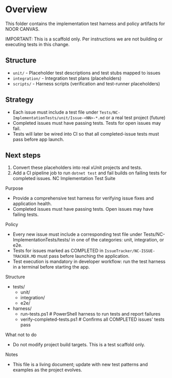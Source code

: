 Overview
========

This folder contains the implementation test harness and policy artifacts for NOOR CANVAS.

IMPORTANT: This is a scaffold only. Per instructions we are not building or executing tests in this change.

Structure
---------
- `unit/` - Placeholder test descriptions and test stubs mapped to issues
- `integration/` - Integration test plans (placeholders)
- `scripts/` - Harness scripts (verification and test-runner placeholders)

Strategy
--------
- Each issue must include a test file under `Tests/NC-ImplementationTests/unit/Issue-<NN>-*.md` or a real test project (future)
- Completed issues must have passing tests. Tests for open issues may fail.
- Tests will later be wired into CI so that all completed-issue tests must pass before app launch.

Next steps
----------
1. Convert these placeholders into real xUnit projects and tests.
2. Add a CI pipeline job to run `dotnet test` and fail builds on failing tests for completed issues.
NC Implementation Test Suite

Purpose
- Provide a comprehensive test harness for verifying issue fixes and application health.
- Completed issues must have passing tests. Open issues may have failing tests.

Policy
- Every new issue must include a corresponding test file under Tests/NC-ImplementationTests/tests/ in one of the categories: unit, integration, or e2e.
- Tests for issues marked as COMPLETED in `IssueTracker/NC-ISSUE-TRACKER.MD` must pass before launching the application.
- Test execution is mandatory in developer workflow: run the test harness in a terminal before starting the app.

Structure
- tests/
  - unit/
  - integration/
  - e2e/
- harness/
  - run-tests.ps1    # PowerShell harness to run tests and report failures
  - verify-completed-tests.ps1  # Confirms all COMPLETED issues' tests pass

What not to do
- Do not modify project build targets. This is a test scaffold only.

Notes
- This file is a living document; update with new test patterns and examples as the project evolves.
